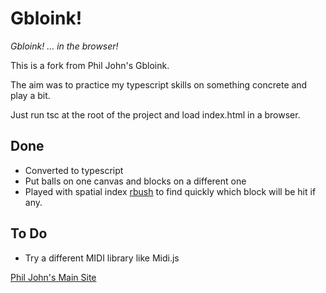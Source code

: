 Gbloink!
========

*Gbloink! ... in the browser!*

This is a fork from Phil John's Gbloink.

The aim was to practice my typescript skills on something concrete and play a bit.

Just run tsc at the root of the project and load index.html in a browser.

## Done
- Converted to typescript
- Put balls on one canvas and blocks on a different one
- Played with spatial index [rbush](https://github.com/mourner/rbush) to find quickly which block will be hit if any. 

## To Do
- Try a different MIDI library like Midi.js
  

[Phil John's Main Site](http://gbloink.com)


    


